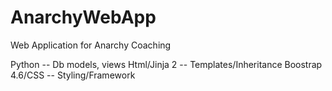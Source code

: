 # AnarchyWebApp
Web Application for Anarchy Coaching

Python -- Db models,  views
Html/Jinja 2 -- Templates/Inheritance
Boostrap 4.6/CSS -- Styling/Framework
